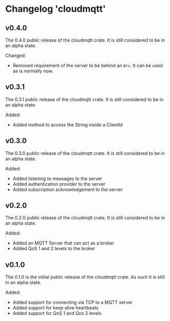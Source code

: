 # Changelog 'cloudmqtt'

## v0.4.0

The 0.4.0 public release of the cloudmqtt crate. It is still considered to be in an alpha state.

Changed:

- Removed requirement of the server to be behind an `Arc`. It can be used as is normally now.

## v0.3.1

The 0.3.1 public release of the cloudmqtt crate. It is still considered to be in an alpha state.

Added:

- Added method to access the String inside a ClientId

## v0.3.0

The 0.3.0 public release of the cloudmqtt crate. It is still considered to be in an alpha state.

Added:

- Added listening to messages to the server
- Added authentication provider to the server
- Added subscription acknowledgement to the server

## v0.2.0

The 0.2.0 public release of the cloudmqtt crate. It is still considered to be in an alpha state.

Added:

- Added an MQTT Server that can act as a broker
- Added QoS 1 and 2 levels to the broker

## v0.1.0

The 0.1.0 is the initial public release of the cloudmqtt crate. As such it is still in an alpha state.

Added:

- Added support for connecting via TCP to a MQTT server
- Added support for keep alive heartbeats
- Added support for QoS 1 and Qos 2 levels


